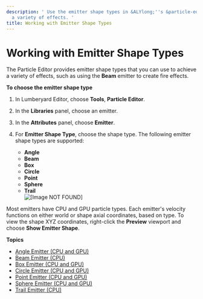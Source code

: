 ```yaml
---
description: ' Use the emitter shape types in &ALYlong;''s &particle-editor; to achieve
  a variety of effects. '
title: Working with Emitter Shape Types
---
```

# Working with Emitter Shape Types<a name="particle-editor-emitter-shape-types"></a>

The Particle Editor provides emitter shape types that you can use to achieve a variety of effects, such as using the **Beam** emitter to create fire effects\.

**To choose the emitter shape type**

1. In Lumberyard Editor, choose **Tools**, **Particle Editor**\.

1. In the **Libraries** panel, choose an emitter\.

1. In the **Attributes** panel, choose **Emitter**\. 

1. For **Emitter Shape Type**, choose the shape type\. The following emitter shape types are supported:
   + **Angle**
   + **Beam**
   + **Box**
   + **Circle**
   + **Point**
   + **Sphere**
   + **Trail**  
![\[Image NOT FOUND\]](/images/userguide/particles/particle-editor-emitter-shape-types.png)

Most emitters have CPU and GPU particle types\. Each emitter's velocity functions on either world or shape axial coordinates, based on type\. To view the shape XYZ coordinates, right\-click the **Preview** viewport and choose **Show Emitter Shape**\.

**Topics**
+ [Angle Emitter \(CPU and GPU\)](particle-editor-emitter-shape-type-angle.md)
+ [Beam Emitter \(CPU\)](particle-editor-emitter-shape-type-beam.md)
+ [Box Emitter \(CPU and GPU\)](particle-editor-emitter-shape-type-box.md)
+ [Circle Emitter \(CPU and GPU\)](particle-editor-emitter-shape-type-circle.md)
+ [Point Emitter \(CPU and GPU\)](particle-editor-emitter-shape-type-point.md)
+ [Sphere Emitter \(CPU and GPU\)](particle-editor-emitter-shape-type-sphere.md)
+ [Trail Emitter \(CPU\)](particle-editor-emitter-shape-type-trail.md)